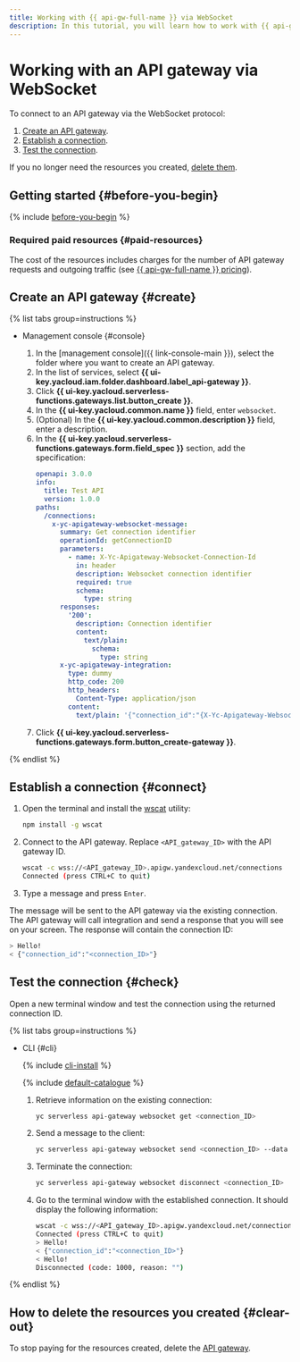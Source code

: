 ```yaml
---
title: Working with {{ api-gw-full-name }} via WebSocket
description: In this tutorial, you will learn how to work with {{ api-gw-name }} via WebSocket.
---
```


# Working with an API gateway via WebSocket

To connect to an API gateway via the WebSocket protocol:

1. [Create an API gateway](#create).
1. [Establish a connection](#connect).
1. [Test the connection](#check).

If you no longer need the resources you created, [delete them](#clear-out).

## Getting started {#before-you-begin}

{% include [before-you-begin](../../_tutorials/_tutorials_includes/before-you-begin.md) %}

### Required paid resources {#paid-resources}

The cost of the resources includes charges for the number of API gateway requests and outgoing traffic (see [{{ api-gw-full-name }} pricing](../pricing.md)).

## Create an API gateway {#create}

{% list tabs group=instructions %}

- Management console {#console}

    1. In the [management console]({{ link-console-main }}), select the folder where you want to create an API gateway.
    1. In the list of services, select **{{ ui-key.yacloud.iam.folder.dashboard.label_api-gateway }}**.
    1. Click **{{ ui-key.yacloud.serverless-functions.gateways.list.button_create }}**.
    1. In the **{{ ui-key.yacloud.common.name }}** field, enter `websocket`.
    1. (Optional) In the **{{ ui-key.yacloud.common.description }}** field, enter a description.
    1. In the **{{ ui-key.yacloud.serverless-functions.gateways.form.field_spec }}** section, add the specification:
        ```yaml
        openapi: 3.0.0
        info:
          title: Test API
          version: 1.0.0
        paths:
          /connections:
            x-yc-apigateway-websocket-message:
              summary: Get connection identifier
              operationId: getConnectionID
              parameters:
                - name: X-Yc-Apigateway-Websocket-Connection-Id
                  in: header
                  description: Websocket connection identifier
                  required: true
                  schema:
                    type: string
              responses:
                '200':
                  description: Connection identifier
                  content:
                    text/plain:
                      schema:
                        type: string
              x-yc-apigateway-integration:
                type: dummy
                http_code: 200
                http_headers:
                  Content-Type: application/json
                content:
                  text/plain: '{"connection_id":"{X-Yc-Apigateway-Websocket-Connection-Id}"}'
        ```
    1. Click **{{ ui-key.yacloud.serverless-functions.gateways.form.button_create-gateway }}**.

{% endlist %}

## Establish a connection {#connect}

1. Open the terminal and install the [wscat](https://www.npmjs.com/package/wscat) utility:
    ```bash
    npm install -g wscat
    ```
1. Connect to the API gateway. Replace `<API_gateway_ID>` with the API gateway ID.
    ```bash
    wscat -c wss://<API_gateway_ID>.apigw.yandexcloud.net/connections
    Connected (press CTRL+C to quit)
    ```
1. Type a message and press `Enter`.

The message will be sent to the API gateway via the existing connection. The API gateway will call integration and send a response that you will see on your screen. The response will contain the connection ID:
```bash
> Hello!
< {"connection_id":"<connection_ID>"}
```
## Test the connection {#check}

Open a new terminal window and test the connection using the returned connection ID.

{% list tabs group=instructions %}

- CLI {#cli}

    {% include [cli-install](../../_includes/cli-install.md) %}

    {% include [default-catalogue](../../_includes/default-catalogue.md) %}

    1. Retrieve information on the existing connection:
        ```bash
        yc serverless api-gateway websocket get <connection_ID>
        ```
    1. Send a message to the client:
        ```bash
        yc serverless api-gateway websocket send <connection_ID> --data Hello!
        ```
    1. Terminate the connection:
        ```bash
        yc serverless api-gateway websocket disconnect <connection_ID>
        ```
    1. Go to the terminal window with the established connection. It should display the following information:
        ```bash
        wscat -c wss://<API_gateway_ID>.apigw.yandexcloud.net/connections
        Connected (press CTRL+C to quit)
        > Hello!
        < {"connection_id":"<connection_ID>"}
        < Hello!
        Disconnected (code: 1000, reason: "")
        ```

{% endlist %}

## How to delete the resources you created {#clear-out}

To stop paying for the resources created, delete the [API gateway](../operations/api-gw-delete.md).
